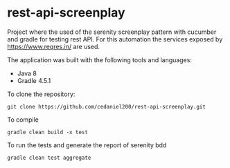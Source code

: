 # rest-api-screenplay
Project where the used of the serenity screenplay pattern with cucumber and gradle for testing rest API. For this automation the services exposed by <https://www.reqres.in/> are used.

The application was built with the following tools and languages:

* Java 8
* Gradle 4.5.1

To clone the repository:
```
git clone https://github.com/cedaniel200/rest-api-screenplay.git
```

To compile
```
gradle clean build -x test
```

To run the tests and generate the report of serenity bdd
```
gradle clean test aggregate
```